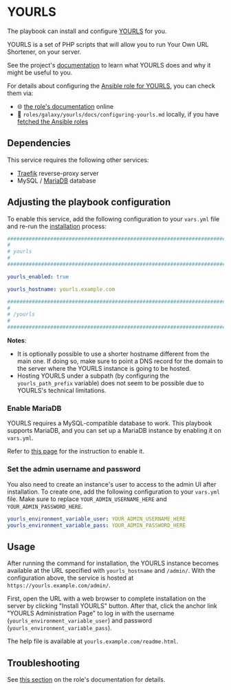 <!--
SPDX-FileCopyrightText: 2020 - 2024 MDAD project contributors
SPDX-FileCopyrightText: 2020 - 2024 Slavi Pantaleev
SPDX-FileCopyrightText: 2020 Aaron Raimist
SPDX-FileCopyrightText: 2020 Chris van Dijk
SPDX-FileCopyrightText: 2020 Dominik Zajac
SPDX-FileCopyrightText: 2020 Mickaël Cornière
SPDX-FileCopyrightText: 2022 François Darveau
SPDX-FileCopyrightText: 2022 Julian Foad
SPDX-FileCopyrightText: 2022 Warren Bailey
SPDX-FileCopyrightText: 2023 Antonis Christofides
SPDX-FileCopyrightText: 2023 Felix Stupp
SPDX-FileCopyrightText: 2023 Julian-Samuel Gebühr
SPDX-FileCopyrightText: 2023 Pierre 'McFly' Marty
SPDX-FileCopyrightText: 2024 - 2025 Suguru Hirahara

SPDX-License-Identifier: AGPL-3.0-or-later
-->

# YOURLS

The playbook can install and configure [YOURLS](https://yourls.org) for you.

YOURLS is a set of PHP scripts that will allow you to run Your Own URL Shortener, on your server.

See the project's [documentation](https://yourls.org/docs) to learn what YOURLS does and why it might be useful to you.

For details about configuring the [Ansible role for YOURLS](https://github.com/mother-of-all-self-hosting/ansible-role-yourls), you can check them via:
- 🌐 [the role's documentation](https://github.com/mother-of-all-self-hosting/ansible-role-yourls/blob/main/docs/configuring-yourls.md) online
- 📁 `roles/galaxy/yourls/docs/configuring-yourls.md` locally, if you have [fetched the Ansible roles](../installing.md)

## Dependencies

This service requires the following other services:

- [Traefik](traefik.md) reverse-proxy server
- MySQL / [MariaDB](mariadb.md) database

## Adjusting the playbook configuration

To enable this service, add the following configuration to your `vars.yml` file and re-run the [installation](../installing.md) process:

```yaml
########################################################################
#                                                                      #
# yourls                                                               #
#                                                                      #
########################################################################

yourls_enabled: true

yourls_hostname: yourls.example.com

########################################################################
#                                                                      #
# /yourls                                                              #
#                                                                      #
########################################################################
```

**Notes**:
- It is optionally possible to use a shorter hostname different from the main one. If doing so, make sure to point a DNS record for the domain to the server where the YOURLS instance is going to be hosted.
- Hosting YOURLS under a subpath (by configuring the `yourls_path_prefix` variable) does not seem to be possible due to YOURLS's technical limitations.

### Enable MariaDB

YOURLS requires a MySQL-compatible database to work. This playbook supports MariaDB, and you can set up a MariaDB instance by enabling it on `vars.yml`.

Refer to [this page](mariadb.md) for the instruction to enable it.

### Set the admin username and password

You also need to create an instance's user to access to the admin UI after installation. To create one, add the following configuration to your `vars.yml` file. Make sure to replace `YOUR_ADMIN_USERNAME_HERE` and `YOUR_ADMIN_PASSWORD_HERE`.

```yaml
yourls_environment_variable_user: YOUR_ADMIN_USERNAME_HERE
yourls_environment_variable_pass: YOUR_ADMIN_PASSWORD_HERE
```

## Usage

After running the command for installation, the YOURLS instance becomes available at the URL specified with `yourls_hostname` and `/admin/`. With the configuration above, the service is hosted at `https://yourls.example.com/admin/`.

First, open the URL with a web browser to complete installation on the server by clicking "Install YOURLS" button. After that, click the anchor link "YOURLS Administration Page" to log in with the username (`yourls_environment_variable_user`) and password (`yourls_environment_variable_pass`).

The help file is available at `yourls.example.com/readme.html`.

## Troubleshooting

See [this section](https://github.com/mother-of-all-self-hosting/ansible-role-yourls/blob/main/docs/configuring-yourls.md#troubleshooting) on the role's documentation for details.
